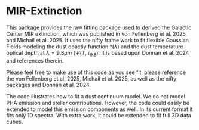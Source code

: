 ﻿# MIR-Extinction

This package provides the raw fitting package used to derived the Galactic Center MIR extinction, which was published in von Fellenberg et al. 2025, and Michail et al. 2025. 
It uses the nifty frame work to fit flexible Gaussian Fields modeling the dust opactiy function $\tau(\lambda)$ and the dust temperature optical depth at $\lambda=9.8 \mu m$ ($\Psi(T,\tau_{9.8}$). It is based upon Donnan et al. 2024 and references therein.

Please feel free to make use of this code as you see fit, please reference the von Fellenberg et al. 2025, Michail et al. 2025, as well as the nifty packages and Donnan et al. 2024. 

The code illustrates how to fit a dust continuum model. We do not model PHA emission and stellar contributions. However, the code could easily be extended to model this emission components as well. In its current format it fits only 1D spectra. With extra work, it could be extended to fit full 3D data cubes.
